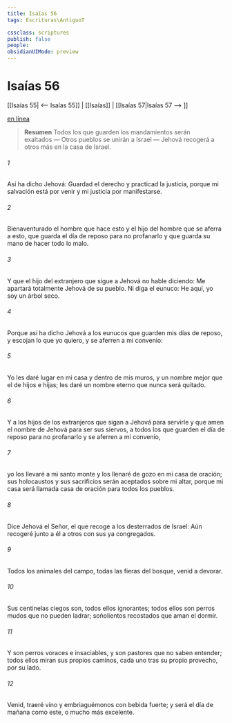 ```yaml
---
title: Isaías 56
tags: Escrituras\AntiguoT

cssclass: scriptures
publish: false
people:
obsidianUIMode: preview
---
```


# Isaías 56
[[Isaías 55| <-- Isaías 55]] | [[Isaías]] | [[Isaías 57|Isaías 57 --> ]]

[en línea](https://churchofjesuschrist.org/study/scriptures/ot/isa/56?lang=spa)

> __Resumen__
Todos los que guarden los mandamientos serán exaltados — Otros pueblos se unirán a Israel — Jehová recogerá a otros más en la casa de Israel.

###### 1 
Así ha dicho Jehová: Guardad el derecho y practicad la justicia, porque mi salvación está por venir y mi justicia por manifestarse.

###### 2 
Bienaventurado el hombre que hace esto y el hijo del hombre que se aferra a esto, que guarda el día de reposo para no profanarlo y que guarda su mano de hacer todo lo malo.

###### 3 
Y que el hijo del extranjero que sigue a Jehová no hable diciendo: Me apartará totalmente Jehová de su pueblo. Ni diga el eunuco: He aquí, yo soy un árbol seco.

###### 4 
Porque así ha dicho Jehová a los eunucos que guarden mis días de reposo, y escojan lo que yo quiero, y se aferren a mi convenio:

###### 5 
Yo les daré lugar en mi casa y dentro de mis muros, y un nombre mejor que el de hijos e hijas; les daré un nombre eterno que nunca será quitado.

###### 6 
Y a los hijos de los extranjeros que sigan a Jehová para servirle y que amen el nombre de Jehová para ser sus siervos, a todos los que guarden el día de reposo para no profanarlo y se aferren a mi convenio,

###### 7 
yo los llevaré a mi santo monte y los llenaré de gozo en mi casa de oración; sus holocaustos y sus sacrificios serán aceptados sobre mi altar, porque mi casa será llamada casa de oración para todos los pueblos.

###### 8 
Dice Jehová el Señor, el que recoge a los desterrados de Israel: Aún recogeré junto a él a otros con sus ya congregados.

###### 9 
Todos los animales del campo, todas las fieras del bosque, venid a devorar.

###### 10 
Sus centinelas ciegos son, todos ellos ignorantes; todos ellos son perros mudos que no pueden ladrar; soñolientos recostados que aman el dormir.

###### 11 
Y son perros voraces e insaciables, y son pastores que no saben entender; todos ellos miran sus propios caminos, cada uno tras su propio provecho,  por su lado.

###### 12 
Venid,  traeré vino y embriaguémonos con bebida fuerte; y será el día de mañana como este, o mucho más excelente.

